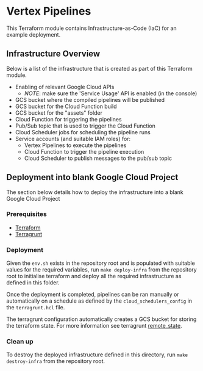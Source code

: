 <!--
Copyright 2022 Google LLC

Licensed under the Apache License, Version 2.0 (the "License");
you may not use this file except in compliance with the License.
You may obtain a copy of the License at

    https://www.apache.org/licenses/LICENSE-2.0

Unless required by applicable law or agreed to in writing, software
distributed under the License is distributed on an "AS IS" BASIS,
WITHOUT WARRANTIES OR CONDITIONS OF ANY KIND, either express or implied.
See the License for the specific language governing permissions and
limitations under the License.
 -->
 # Vertex Pipelines

This Terraform module contains Infrastructure-as-Code (IaC) for an example deployment.

## Infrastructure Overview

Below is a list of the infrastructure that is created as part of this Terraform module.

- Enabling of relevant Google Cloud APIs
  - *NOTE*: make sure the 'Service Usage' API is enabled (in the console)
- GCS bucket where the compiled pipelines will be published
- GCS bucket for the Cloud Function build
- GCS bucket for the "assets" folder
- Cloud Function for triggering the pipelines
- Pub/Sub topic that is used to trigger the Cloud Function
- Cloud Scheduler jobs for scheduling the pipeline runs
- Service accounts (and suitable IAM roles) for:
  - Vertex Pipelines to execute the pipelines
  - Cloud Function to trigger the pipeline execution
  - Cloud Scheduler to publish messages to the pub/sub topic

## Deployment into blank Google Cloud Project

The section below details how to deploy the infrastructure into a blank Google Cloud Project

###  Prerequisites

- [Terraform](https://www.terraform.io/docs)
- [Terragrunt](https://terragrunt.gruntwork.io/docs/)

###  Deployment

Given the `env.sh` exists in the repository root and is populated with suitable values for the required variables, run `make deploy-infra` from the repository root to initialise terraform and deploy all the required infrastructure as defined in this folder.

Once the deployment is completed, pipelines can be ran manually or automatically on a schedule as defined by the `cloud_schedulers_config` in the `terragrunt.hcl` file.

The terragrunt configuration automatically creates a GCS bucket for storing the terraform state. For more information see terragrunt [remote_state](https://terragrunt.gruntwork.io/docs/reference/config-blocks-and-attributes/#remote_state).  

###  Clean up

To destroy the deployed infrastructure defined in this directory, run `make destroy-infra` from the repository root.
